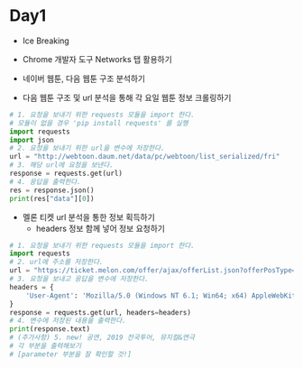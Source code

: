# Day1

- Ice Breaking
- Chrome 개발자 도구 Networks 탭 활용하기
- 네이버 웹툰, 다음 웹툰 구조 분석하기



- 다음 웹툰 구조 및 url 분석을 통해 각 요일 웹툰 정보 크롤링하기

```python
# 1. 요청을 보내기 위한 requests 모듈을 import 한다.
# 모듈이 없을 경우 'pip install requests' 를 실행
import requests
import json
# 2. 요청을 보내기 위한 url을 변수에 저장한다.
url = "http://webtoon.daum.net/data/pc/webtoon/list_serialized/fri"
# 3. 해당 url에 요청을 보낸다.
response = requests.get(url)
# 4. 응답을 출력한다.
res = response.json()
print(res["data"][0])
```

- 멜론 티켓 url 분석을 통한 정보 획득하기
  - headers 정보 함께 넣어 정보 요청하기

```python
# 1. 요청을 보내기 위한 requests 모듈을 import 한다.
import requests
# 2. url에 주소를 저장한다.
url = "https://ticket.melon.com/offer/ajax/offerList.json?offerPosType=MAIN_B_CO_3"
# 3. 요청을 보내고 응답을 변수에 저장한다.
headers = {
    'User-Agent': 'Mozilla/5.0 (Windows NT 6.1; Win64; x64) AppleWebKit/537.36 (KHTML, like Gecko) Chrome/78.0.3904.87 Safari/537.36',
}
response = requests.get(url, headers=headers)
# 4. 변수에 저장된 내용을 출력한다.
print(response.text)
# (추가사항) 5. new! 공연, 2019 전국투어, 뮤지컬&연극
# 각 부분을 출력해보기
# [parameter 부분을 잘 확인할 것!]
```



